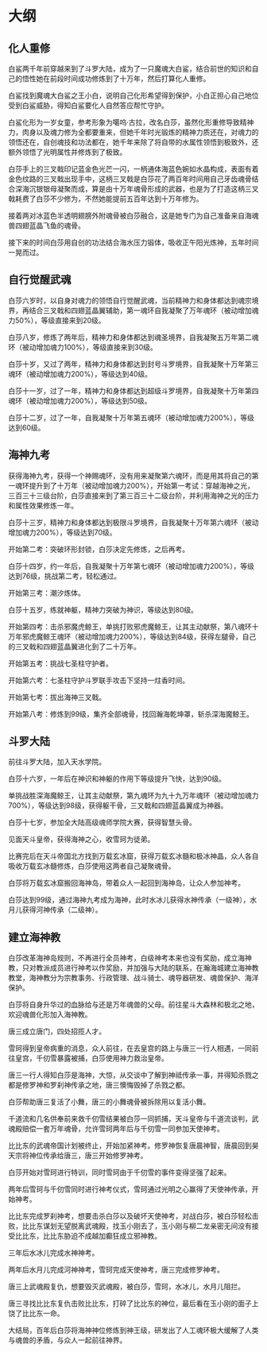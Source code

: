 # 大纲

## 化人重修

白鲨两千年前穿越来到了斗罗大陆，成为了一只魔魂大白鲨，结合前世的知识和自己的悟性她在前段时间成功修炼到了十万年，然后打算化人重修。

白鲨找到魔魂大白鲨之王小白，说明自己化形希望得到保护，小白正担心自己地位受到白鲨威胁，得知白鲨要化人自然答应帮忙守护。

白鲨化形为一岁女童，参考形象为噶呜·古拉，改名白莎，虽然化形重修导致精神力，肉身以及魂力修为全都要重来，但她千年时光锻炼的精神力质还在，对魂力的领悟还在，自创魂技和功法都在，她千年来除了将自带的水属性领悟到极致外，还额外领悟了光明属性并修炼到了极致。

白莎手上的三叉戟印记蓝金色光芒一闪，一柄通体海蓝色婉如水晶构成，表面有着金色纹路的三叉戟出现手中，这柄三叉戟是白莎花了两百年时间用自己牙齿魂骨结合深海沉银银母凝聚而成，算是由十万年魂骨形成的武器，也是为了打造这柄三叉戟耗费了白莎不少修为，不然她能提前五百年达到十万年修为。

接着两对冰蓝色半透明翅膀外附魂骨被白莎融合，这是她专门为自己准备来自海魂兽四翅蓝晶飞鱼的魂骨。

接下来的时间白莎用自创的功法结合海水压力锻体，吸收正午阳光炼神，五年时间一晃而过。

## 自行觉醒武魂

白莎六岁时，以自身对魂力的领悟自行觉醒武魂，当前精神力和身体都达到魂宗境界，再结合三叉戟和四翅蓝晶翼辅助，第一魂环自我凝聚了万年魂环（被动增加魂力50%），等级直接来到20级。

白莎八岁，修炼了两年后，精神力和身体都达到魂圣境界，自我凝聚五万年第二魂环（被动增加魂力100%），等级直接来到30级。

白莎十岁，又过了两年，精神力和身体都达到封号斗罗境界，自我凝聚十万年第三魂环（被动增加魂力200%），等级达到40级。

白莎十一岁，过了一年，精神力和身体都达到超级斗罗境界，自我凝聚十万年第四魂环（被动增加魂力200%），等级达到50级。

白莎十二岁，过了一年，自我凝聚十万年第五魂环（被动增加魂力200%），等级达到60级。

## 海神九考

获得海神九考，获得一个神赐魂环，没有用来凝聚第六魂环，而是用其将自己的第一魂环提升到了十万年（被动增加魂力200%），开始第一考试：穿越海神之光，三百三十三级台阶，白莎直接来到了第三百三十二级台阶，并利用海神之光的压力和属性效果修炼一年。

白莎十三岁，精神力和身体都达到极限斗罗境界，自我凝聚十万年第六魂环（被动增加魂力200%），等级达到70级。

开始第二考：突破环形封锁，白莎决定先修炼，之后再考。

白莎十四岁，约一年后，自我凝聚十万年第七魂环（被动增加魂力200%），等级达到76级，挑战第二考，轻松通过。

开始第三考：潮汐炼体。

白莎十五岁，练就神躯，精神力突破为神识，等级达到80级。

开始第四考：击杀邪魔虎鲸王，单挑打败邪虎魔鲸王，让其主动献祭，第八魂环十万年邪虎魔鲸王魂环（被动增加魂力200%），等级达到84级，获得左腿骨，自己的三叉戟和四翅蓝晶翼进化到了二十万年。

开始第五考：挑战七圣柱守护者。

开始第六考：七圣柱守护斗罗联手攻击下坚持一炷香时间。

开始第七考：拔出海神三叉戟。

开始第八考：修炼到99级，集齐全部魂骨，找回瀚海乾坤罩，斩杀深海魔鲸王。

## 斗罗大陆

前往斗罗大陆，加入天水学院。

白莎十六岁，一年后在神识和神躯的作用下等级提升飞快，达到90级。

单挑战胜深海魔鲸王，让其主动献祭，第九魂环为九十九万年魂环（被动增加魂力700%），等级达到98级，获得躯干骨，三叉戟和四翅蓝晶翼成为神器。

白莎十七岁，参加全大陆高级魂师学院大赛，获得智慧头骨。

见面天斗皇帝，获得海神之心，收雪珂为徒弟。

比赛完后在天斗帝国北方找到万载玄冰窟，获得万载玄冰髓和极冰神晶，众人各自吸收万载玄冰髓修炼，白莎使用这两者自己凝聚魂骨。

白莎将万载玄冰窟搬回海神岛，带着众人一起回到海神岛，让众人参加神考。

白莎达到99级，通过海神九考成为海神，此时水冰儿获得水神传承（一级神），水月儿获得河神传承（二级神）。

## 建立海神教

白莎改革海神岛规则，不再进行全员神考，白级神考本来也没有奖励，成立海神教，只对教派成员进行神考以作奖励，并加强与大陆的联系，在瀚海城建立海神教教堂，海神教分为宗教事务、行政管理、战斗骑士、魂导器研发、魂兽保护、海洋保护。

白莎将自身升华过的血脉给与还是万年魂兽的父母。前往星斗大森林和极北之地，欢迎魂兽化形加入海神教。

唐三成立唐门，四处招揽人才。

雪珂得到皇帝病重的消息，众人前往，在去皇宫的路上与唐三一行人相遇，一同前往皇宫，千仞雪暴露被捕，白莎使用神力救治皇帝。

唐三一行人得知白莎是海神，大惊，从交谈中了解到神祗传承一事，并得知杀戮之都是修罗神和罗刹神传承之地，唐三懊悔毁掉了杀戮之都。

白莎帮助唐三复活了小舞，唐三的小舞魂骨被拆除用以复活小舞。

千道流和几名供奉前来救千仞雪结果被白莎一同抓捕，天斗皇帝与千道流谈判，武魂殿赔偿一套万年魂骨，允许雪珂两年后与千仞雪一同参加天使神考。

比比东的武魂帝国计划被终止，开始加紧神考。修罗神恢复唐晨神智，唐晨回到昊天宗将神位传承给唐三，唐三开始修罗神考。

白莎开始对雪珂进行特训，同时雪珂由于千仞雪的事件变得坚强了起来。

两年后雪珂与千仞雪同时进行神考仪式，雪珂通过光明之心赢得了天使神传承，开始神考。

比比东完成罗刹神考，想要击杀白莎以及破坏天使神考，对战白莎，被白莎轻松击败，比比东谋划无望脱离武魂殿，找玉小刚去了，玉小刚与柳二龙亲密无间没有接受比比东，比比东胁迫不成越加癫狂成立邪神教。

三年后水冰儿完成水神神考。

两年后水月儿完成河神神考，雪珂完成天使神考，唐三完成修罗神考。

唐三上武魂殿复仇，想要毁灭武魂殿，被白莎，雪珂，水冰儿，水月儿阻拦。

唐三寻找比比东复仇击败比比东，打碎了比比东的神位，最后看在玉小刚的面子上饶了比比东一命。

大结局，百年后白莎将海神神位修炼到神王级，研发出了人工魂环极大缓解了人类与魂兽的矛盾，与众人一起前往神界。